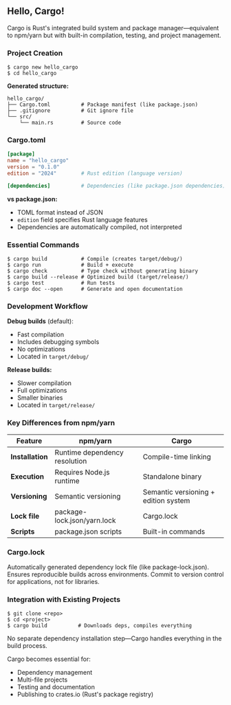 ## Hello, Cargo!

Cargo is Rust's integrated build system and package manager—equivalent to npm/yarn but with built-in compilation, testing, and project management.

### Project Creation

```console
$ cargo new hello_cargo
$ cd hello_cargo
```

**Generated structure:**
```
hello_cargo/
├── Cargo.toml          # Package manifest (like package.json)
├── .gitignore          # Git ignore file
└── src/
    └── main.rs         # Source code
```

### Cargo.toml

```toml
[package]
name = "hello_cargo"
version = "0.1.0"
edition = "2024"        # Rust edition (language version)

[dependencies]          # Dependencies (like package.json dependencies)
```

**vs package.json:**
- TOML format instead of JSON
- `edition` field specifies Rust language features
- Dependencies are automatically compiled, not interpreted

### Essential Commands

```console
$ cargo build           # Compile (creates target/debug/)
$ cargo run             # Build + execute
$ cargo check           # Type check without generating binary
$ cargo build --release # Optimized build (target/release/)
$ cargo test            # Run tests
$ cargo doc --open      # Generate and open documentation
```

### Development Workflow

**Debug builds** (default):
- Fast compilation
- Includes debugging symbols
- No optimizations
- Located in `target/debug/`

**Release builds:**
- Slower compilation
- Full optimizations
- Smaller binaries
- Located in `target/release/`

### Key Differences from npm/yarn

| Feature | npm/yarn | Cargo |
|---------|----------|-------|
| **Installation** | Runtime dependency resolution | Compile-time linking |
| **Execution** | Requires Node.js runtime | Standalone binary |
| **Versioning** | Semantic versioning | Semantic versioning + edition system |
| **Lock file** | package-lock.json/yarn.lock | Cargo.lock |
| **Scripts** | package.json scripts | Built-in commands |

### Cargo.lock

Automatically generated dependency lock file (like package-lock.json). Ensures reproducible builds across environments. Commit to version control for applications, not for libraries.

### Integration with Existing Projects

```console
$ git clone <repo>
$ cd <project>
$ cargo build          # Downloads deps, compiles everything
```

No separate dependency installation step—Cargo handles everything in the build process.

Cargo becomes essential for:
- Dependency management
- Multi-file projects
- Testing and documentation
- Publishing to crates.io (Rust's package registry)
